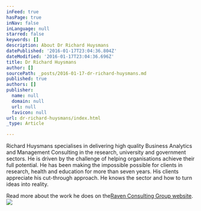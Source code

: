 ```yaml
---
inFeed: true
hasPage: true
inNav: false
inLanguage: null
starred: false
keywords: []
description: About Dr Richard Huysmans
datePublished: '2016-01-17T23:04:36.804Z'
dateModified: '2016-01-17T23:04:36.696Z'
title: Dr Richard Huysmans
author: []
sourcePath: _posts/2016-01-17-dr-richard-huysmans.md
published: true
authors: []
publisher:
  name: null
  domain: null
  url: null
  favicon: null
url: dr-richard-huysmans/index.html
_type: Article

---
```

Richard
Huysmans specialises in delivering high quality Business Analytics and 
Management Consulting in the research, university and government 
sectors. He is driven by the challenge of helping organisations achieve 
their full potential. He has been making the impossible possible for 
clients in research, health and education for more than seven years. His
clients appreciate his cut-through approach. He knows the sector and 
how to turn ideas into reality.

Read more about the work he does on the[Raven Consulting Group website][0].
![](https://the-grid-user-content.s3-us-west-2.amazonaws.com/319a0f12-08a5-407a-8bf7-c7c47466a423.jpg)

[0]: www.ravencg.com.au
